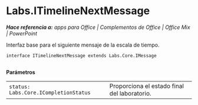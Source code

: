 
# <a name="labs.itimelinenextmessage"></a>Labs.ITimelineNextMessage

 _**Hace referencia a:** apps para Office | Complementos de Office | Office Mix | PowerPoint_

Interfaz base para el siguiente mensaje de la escala de tiempo.

```
interface ITimelineNextMessage extends Labs.Core.IMessage
```


## 

 **Parámetros**


|||
|:-----|:-----|
| `status: Labs.Core.ICompletionStatus`|Proporciona el estado final del laboratorio.|
